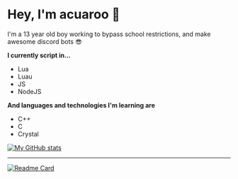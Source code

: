 # Hey, I'm acuaroo 👋
I'm a 13 year old boy working to bypass school restrictions, and make awesome discord bots 😎


**I currently script in...**
- Lua 
- Luau 
- JS 
- NodeJS 

**And languages and technologies I'm learning are**
- C++ 
- C 
- Crystal


[![My GitHub stats](https://github-readme-stats.vercel.app/api?username=acuaroo&show_icons=true&theme=synthwave)](https://github.com/anuraghazra/github-readme-stats)  

---

[![Readme Card](https://github-readme-stats.vercel.app/api/pin/?username=acuaroo&repo=Devio&theme=synthwave)](https://github.com/acuaroo/Devio) 



